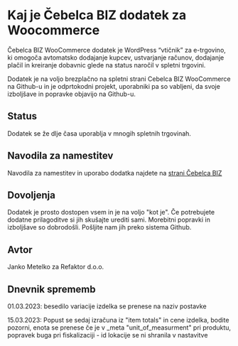 # Kaj je Čebelca BIZ dodatek za Woocommerce

Čebelca BIZ WooCommerce dodatek je WordPress “vtičnik” za e-trgovino, ki omogoča avtomatsko dodajanje kupcev, ustvarjanje računov, dodajanje plačil in kreiranje dobavnic glede na status naročil v spletni trgovini.

Dodatek je na voljo brezplačno na spletni strani Cebelca BIZ WooCommerce na Github-u in je odprtokodni projekt, uporabniki pa so vabljeni, da svoje izboljšave in popravke objavijo na Github-u.

## Status

Dodatek se že dlje časa uporablja v mnogih spletnih trgovinah.

## Navodila za namestitev

Navodila za namestitev in uporabo dodatka najdete na [strani Čebelca BIZ](https://www.cebelca.biz/navodila/integracije/woocommerce/)

## Dovoljenja

Dodatek je prosto dostopen vsem in je na voljo "kot je". Če potrebujete dodatne prilagoditve si jih skušajte urediti sami. Morebitni popravki in izboljšave so dobrodošli. Pošljite nam jih preko sistema Github.

## Avtor

Janko Metelko za Refaktor d.o.o.

## Dnevnik sprememb

01.03.2023: besedilo variacije izdelka se prenese na naziv postavke

15.03.2023: Popust se sedaj izračuna iz "item totals" in cene izdelka, bodite pozorni, enota se prenese če je v _meta "unit_of_measurment" pri produktu, popravek buga pri fiskalizaciji - id lokacije se ni shranila v nastavitve
